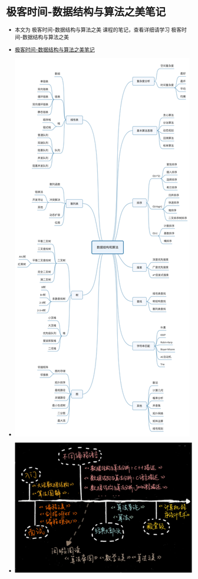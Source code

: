 # 极客时间-数据结构与算法之美笔记

* 本文为 极客时间-数据结构与算法之美 课程的笔记，查看详细请学习 极客时间-数据结构与算法之美

* [极客时间-数据结构与算法之美笔记](https://time.geekbang.org/)

* ![](https://github.com/nullWolf007/images/blob/master/%E6%95%B0%E6%8D%AE%E7%BB%93%E6%9E%84%E7%AE%97%E6%B3%95/skeleton.jpg)
* ![](https://github.com/nullWolf007/images/blob/master/%E6%95%B0%E6%8D%AE%E7%BB%93%E6%9E%84%E7%AE%97%E6%B3%95/books.jpg)
